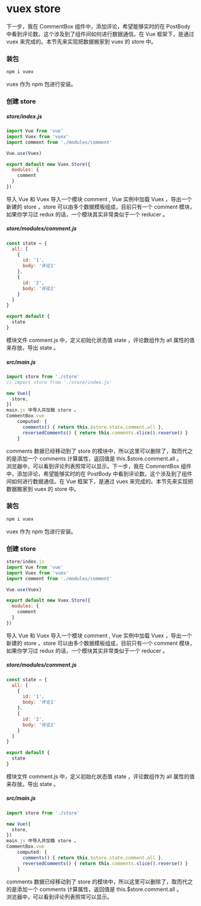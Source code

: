# vuex store

下一步，我在 CommentBox 组件中，添加评论，希望能够实时的在 PostBody 中看到评论数。这个涉及到了组件间如何进行数据通信。在 Vue 框架下，是通过 vuex 来完成的。本节先来实现把数据搬家到 vuex 的 store 中。  
### 装包  
```js
npm i vuex
```
vuex 作为 npm 包进行安装。  
### 创建 store

##### store/index.js
```js
import Vue from 'vue'
import Vuex from 'vuex'
import comment from './modules/comment'

Vue.use(Vuex)

export default new Vuex.Store({
  modules: {
    comment
  }
})
```
导入 Vue 和 Vuex 导入一个模块 comment , Vue 实例中加载 Vuex ，导出一个新建的 store ，store 可以由多个数据模板组成，目前只有一个 comment 模块，如果你学习过 redux 的话，一个模块其实非常类似于一个 reducer 。  
##### store/modules/comment.js
```js
const state = {
  all: [
    {
      id: '1',
      body: '评论1'
    },
    {
      id: '2',
      body: '评论2'
    }
  ]
}

export default {
  state
}
```
模块文件 comment.js 中，定义初始化状态值 state ，评论数组作为 all 属性的值来存放。导出 state 。
##### src/main.js
```js
import store from './store'
// import store from './store/index.js'

new Vue({
  store,
})
main.js 中导入并加载 store 。
CommentBox.vue
    computed: {
      comments() { return this.$store.state.comment.all },
      reversedComments() { return this.comments.slice().reverse() }
    }
```
comments 数据已经移动到了 store 的模块中，所以这里可以删除了，取而代之的是添加一个 comments 计算属性，返回值是 this.$store.comment.all 。  
浏览器中，可以看到评论列表照常可以显示。下一步，我在 CommentBox 组件中，添加评论，希望能够实时的在 PostBody 中看到评论数。这个涉及到了组件间如何进行数据通信。在 Vue 框架下，是通过 vuex 来完成的。本节先来实现把数据搬家到 vuex 的 store 中。  
### 装包
```js
npm i vuex
```
vuex 作为 npm 包进行安装。
### 创建 store
```js
store/index.js
import Vue from 'vue'
import Vuex from 'vuex'
import comment from './modules/comment'

Vue.use(Vuex)

export default new Vuex.Store({
  modules: {
    comment
  }
})
```
导入 Vue 和 Vuex 导入一个模块 comment , Vue 实例中加载 Vuex ，导出一个新建的 store ，store 可以由多个数据模板组成，目前只有一个 comment 模块，如果你学习过 redux 的话，一个模块其实非常类似于一个 reducer 。  
##### store/modules/comment.js
```js
const state = {
  all: [
    {
      id: '1',
      body: '评论1'
    },
    {
      id: '2',
      body: '评论2'
    }
  ]
}

export default {
  state
}
```
模块文件 comment.js 中，定义初始化状态值 state ，评论数组作为 all 属性的值来存放。导出 state 。
##### src/main.js
```js
import store from './store'

new Vue({
  store,
})
main.js 中导入并加载 store 。
CommentBox.vue
    computed: {
      comments() { return this.$store.state.comment.all },
      reversedComments() { return this.comments.slice().reverse() }
    }
```
comments 数据已经移动到了 store 的模块中，所以这里可以删除了，取而代之的是添加一个 comments 计算属性，返回值是 this.$store.comment.all 。   
浏览器中，可以看到评论列表照常可以显示。   